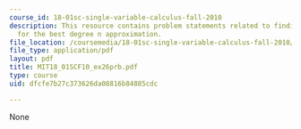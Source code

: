 ```yaml
---
course_id: 18-01sc-single-variable-calculus-fall-2010
description: This resource contains problem statements related to finding a formula
  for the best degree n approximation.
file_location: /coursemedia/18-01sc-single-variable-calculus-fall-2010/dfcfe7b27c373626da08816b84885cdc_MIT18_01SCF10_ex26prb.pdf
file_type: application/pdf
layout: pdf
title: MIT18_01SCF10_ex26prb.pdf
type: course
uid: dfcfe7b27c373626da08816b84885cdc

---
```

None